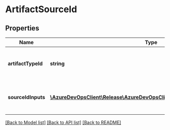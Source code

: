 # ArtifactSourceId

## Properties
Name | Type | Description | Notes
------------ | ------------- | ------------- | -------------
**artifactTypeId** | **string** | Gets or sets the artifact type of artifact source. | [optional] 
**sourceIdInputs** | [**\AzureDevOpsClient\Release\AzureDevOpsClient\Release\Model\SourceIdInput[]**](SourceIdInput.md) | Gets or sets the list of sourceIdInput of artifact source. | [optional] 

[[Back to Model list]](../README.md#documentation-for-models) [[Back to API list]](../README.md#documentation-for-api-endpoints) [[Back to README]](../README.md)


